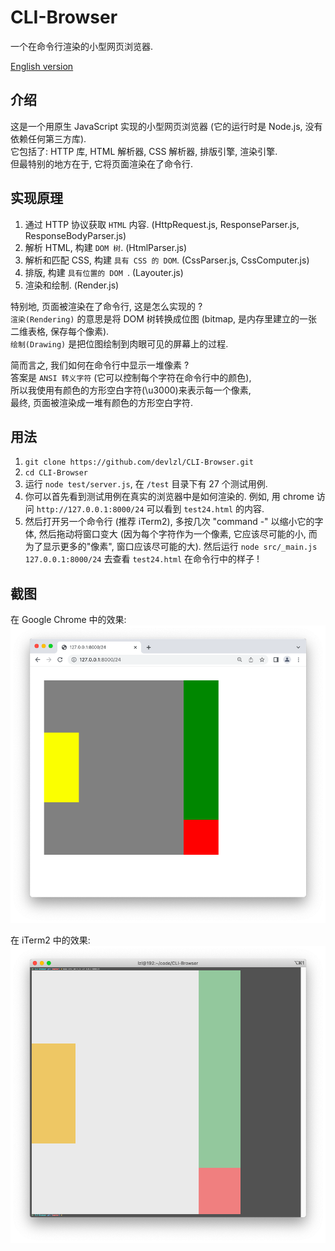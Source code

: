 # CLI-Browser

一个在命令行渲染的小型网页浏览器.

[English version](./README.md)


## 介绍
这是一个用原生 JavaScript 实现的小型网页浏览器 (它的运行时是 Node.js, 没有依赖任何第三方库).  
它包括了: HTTP 库, HTML 解析器, CSS 解析器, 排版引擎, 渲染引擎.  
但最特别的地方在于, 它将页面渲染在了命令行.


## 实现原理
1. 通过 HTTP 协议获取 `HTML` 内容. (HttpRequest.js, ResponseParser.js, ResponseBodyParser.js)
2. 解析 HTML, 构建 `DOM 树`. (HtmlParser.js)
3. 解析和匹配 CSS, 构建 `具有 CSS 的 DOM`. (CssParser.js, CssComputer.js)
4. 排版, 构建 `具有位置的 DOM `. (Layouter.js)
5. 渲染和绘制. (Render.js)

特别地, 页面被渲染在了命令行, 这是怎么实现的 ?  
`渲染(Rendering)` 的意思是将 DOM 树转换成位图 (bitmap, 是内存里建立的一张二维表格, 保存每个像素).  
`绘制(Drawing)` 是把位图绘制到肉眼可见的屏幕上的过程.  

简而言之, 我们如何在命令行中显示一堆像素 ?  
答案是 `ANSI 转义字符` (它可以控制每个字符在命令行中的颜色),  
所以我使用有颜色的方形空白字符(\u3000)来表示每一个像素,  
最终, 页面被渲染成一堆有颜色的方形空白字符.


## 用法
1. `git clone https://github.com/devlzl/CLI-Browser.git`
2. `cd CLI-Browser`
3. 运行 `node test/server.js`, 在 `/test` 目录下有 27 个测试用例.
4. 你可以首先看到测试用例在真实的浏览器中是如何渲染的. 例如, 用 chrome 访问 `http://127.0.0.1:8000/24` 可以看到 `test24.html` 的内容.
5. 然后打开另一个命令行 (推荐 iTerm2), 多按几次 "command -" 以缩小它的字体, 然后拖动将窗口变大 (因为每个字符作为一个像素, 它应该尽可能的小, 而为了显示更多的"像素", 窗口应该尽可能的大). 然后运行 `node src/_main.js 127.0.0.1:8000/24` 去查看 `test24.html` 在命令行中的样子 !


## 截图
在 Google Chrome 中的效果:  
<img src="screenshot/chrome.png" width="700">

在 iTerm2 中的效果:  
<img src="screenshot/iterm2.png" width="700">
